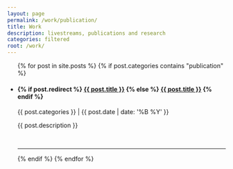```yaml
---
layout: page
permalink: /work/publication/
title: Work
description: livestreams, publications and research
categories: filtered
root: /work/
---
```


<ul class="post-list">
  {% for post in site.posts %}
    {% if post.categories contains "publication" %}
      <li>
        <h4>
          {% if post.redirect %}
            <a class="post-title" href="{{ post.redirect}}" target="_blank">{{ post.title }}</a>
          {% else %}
            <a class="post-title" href="{{ post.url | prepend: site.baseurl }}">{{ post.title }}</a>
          {% endif %}
        </h4>
        <p class="post-meta"><a class="post-tag">{{ post.categories }}</a> | {{ post.date | date: '%B %Y' }}</p>
        <p>{{ post.description }}</p>
        <br/>
        <hr/>
      </li>
    {% endif %}
  {% endfor %}
</ul>